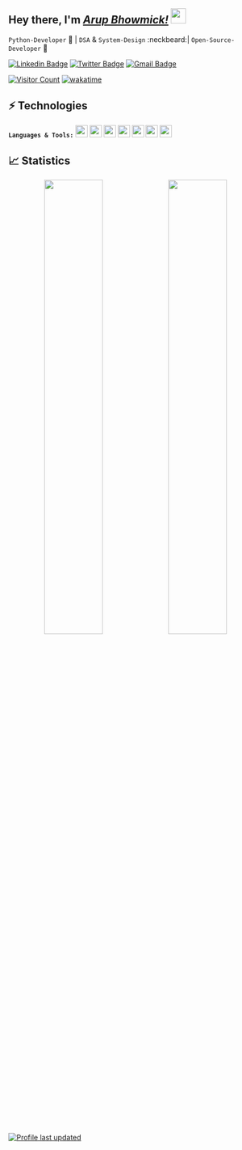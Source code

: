## Hey there, I'm [_Arup Bhowmick!_](https://bit.ly/arup-resume) <img src="https://raw.githubusercontent.com/aemmadi/aemmadi/master/wave.gif" width="30px">

`Python-Developer` 🐍 | `DSA` & `System-Design` :neckbeard:| `Open-Source-Developer` 🚀


[![Linkedin Badge](https://img.shields.io/badge/-arupbhowmick-blue?style=social&logo=Linkedin&logoColor=blue&link=https://www.linkedin.com/in/arupbhowmick/)](https://www.linkedin.com/in/arupbhowmick/)
[![Twitter Badge](http://img.shields.io/badge/-@0xStryK3R-1ca0f1?style=social&logo=twitter&logoColor=blue&link=https://twitter.com/0xStryK3R)](https://twitter.com/0xStryK3R)
[![Gmail Badge](https://img.shields.io/badge/-arupbhowmick007-c14438?style=social&logo=Gmail&logoColor=red&link=mailto:arupbhowmick007@gmail.com)](mailto:arupbhowmick007@gmail.com) <br>

[![Visitor Count](https://visitor-badge.glitch.me/badge?page_id=0xStryK3R.0xStryK3R)](https://visitor-badge.glitch.me/#docs)
[![wakatime](https://wakatime.com/badge/user/b77600ce-fa6c-4fd4-8e13-bd0c94578ebc.svg)](https://wakatime.com/@b77600ce-fa6c-4fd4-8e13-bd0c94578ebc)

## ⚡ Technologies

**`Languages & Tools:`** 
<img src='https://cdn.jsdelivr.net/gh/devicons/devicon/icons/python/python-original.svg' height="24">
<img src='https://cdn.jsdelivr.net/gh/devicons/devicon/icons/java/java-original.svg' height="24">
<img src='https://cdn.jsdelivr.net/gh/devicons/devicon/icons/postgresql/postgresql-original.svg' height="24">
<img src='https://cdn.jsdelivr.net/gh/devicons/devicon/icons/mysql/mysql-original.svg' height="24">
<img src='https://cdn.jsdelivr.net/gh/devicons/devicon/icons/mongodb/mongodb-original.svg' height="24">
<img src='https://cdn.jsdelivr.net/gh/devicons/devicon/icons/git/git-original.svg' height="24">
<img src='https://cdn.jsdelivr.net/gh/devicons/devicon/icons/bash/bash-original.svg' height="24">

<!--<code><img height="20" src="https://raw.githubusercontent.com/github/explore/80688e429a7d4ef2fca1e82350fe8e3517d3494d/topics/python/python.png"></code>
<code><img height="20" src="https://raw.githubusercontent.com/github/explore/80688e429a7d4ef2fca1e82350fe8e3517d3494d/topics/java/java.png"></code>
<code><img height="20" src="https://raw.githubusercontent.com/github/explore/80688e429a7d4ef2fca1e82350fe8e3517d3494d/topics/mysql/mysql.png"></code>
<code><img height="20" src="https://raw.githubusercontent.com/github/explore/80688e429a7d4ef2fca1e82350fe8e3517d3494d/topics/sql/sql.png"></code>
<code><img height="20" src="https://raw.githubusercontent.com/github/explore/80688e429a7d4ef2fca1e82350fe8e3517d3494d/topics/git/git.png"></code>
<code><img height="20" src="https://raw.githubusercontent.com/github/explore/80688e429a7d4ef2fca1e82350fe8e3517d3494d/topics/terminal/terminal.png"></code>-->

<!-- [![Github Stats](https://github-readme-stats.vercel.app/api?username=0xStryK3R&show_icons=true&hide=issues&count_private=true&theme=dark)](https://github-readme-stats.vercel.app/api?username=0xStryK3R&show_icons=true&hide=issues&count_private=true) ![Top Langs](https://github-readme-stats.vercel.app/api/top-langs/?username=0xStryK3R&layout=compact&theme=dark) -->
## 📈 Statistics
<p align="center">
<img width="48%" src="https://github-readme-stats.vercel.app/api?username=0xStryK3R&show_icons=true&count_private=true&theme=tokyonight" />
<img width="48%" src="https://github-readme-streak-stats.herokuapp.com/?user=0xStryK3R&theme=tokyonight" />
</p>

<!-- future widgets
[![trophy](https://github-profile-trophy.vercel.app/?username=0xStryK3R&theme=onedark)](https://github.com/0xStryK3R/github-profile-trophy)
-->

[![Profile last updated](https://img.shields.io/github/last-commit/0xStryK3R/0xStryK3R/main?label=Last%20updated&style=flat)](https://github.com/0xStryK3R/0xStrK3R/commits)

<!--
**0xStryK3R/0xStryK3R** is a ✨ _special_ ✨ repository because its `README.md` (this file) appears on your GitHub profile.

Here are some ideas to get you started:

- 🔭 I’m currently working on ...
- 🌱 I’m currently learning ...
- 👯 I’m looking to collaborate on ...
- 🤔 I’m looking for help with ...
- 💬 Ask me about ...
- 📫 How to reach me: ...
- 😄 Pronouns: ...
- ⚡ Fun fact: ...
-->
